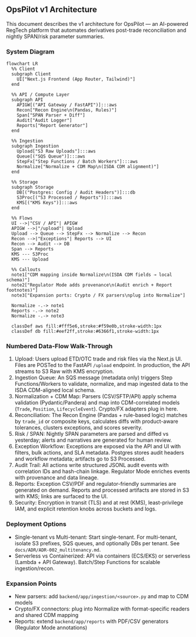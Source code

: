 ## OpsPilot v1 Architecture

This document describes the v1 architecture for OpsPilot — an AI-powered RegTech platform that automates derivatives post-trade reconciliation and nightly SPAN/risk parameter summaries.

### System Diagram

```mermaid
flowchart LR
  %% Client
  subgraph Client
    UI["Next.js Frontend (App Router, Tailwind)"]
  end

  %% API / Compute Layer
  subgraph API
    APIGW[("API Gateway / FastAPI")]:::aws
    Recon["Recon Engine\n(Pandas, Rules)"]
    Span["SPAN Parser + Diff"]
    Audit["Audit Logger"]
    Reports["Report Generator"]
  end

  %% Ingestion
  subgraph Ingestion
    Upload["S3 Raw Uploads"]:::aws
    Queue[("SQS Queue")]:::aws
    StepFx["Step Functions / Batch Workers"]:::aws
    Normalize["Normalize + CDM Map\n(ISDA CDM alignment)"]
  end

  %% Storage
  subgraph Storage
    DB[("Postgres: Config / Audit Headers")]:::db
    S3Proc[("S3 Processed / Reports")]:::aws
    KMS[("KMS Keys")]:::aws
  end

  %% Flows
  UI -->|"CSV / API"| APIGW
  APIGW -->|"/upload"| Upload
  Upload --> Queue --> StepFx --> Normalize --> Recon
  Recon -->|"Exceptions"| Reports --> UI
  Recon --> Audit --> DB
  Span --> Reports
  KMS --- S3Proc
  KMS --- Upload

  %% Callouts
  note1["CDM mapping inside Normalize\n(ISDA CDM fields → local schema)"]
  note2["Regulator Mode adds provenance\n(Audit enrich + Report footnotes)"]
  note3["Expansion ports: Crypto / FX parsers\nplug into Normalize"]

  Normalize -.-> note1
  Reports -.-> note2
  Normalize -.-> note3

  classDef aws fill:#fff5e6,stroke:#f59e0b,stroke-width:1px
  classDef db fill:#eef2ff,stroke:#6366f1,stroke-width:1px
```

### Numbered Data-Flow Walk‑Through
1. Upload: Users upload ETD/OTC trade and risk files via the Next.js UI. Files are POSTed to the FastAPI `/upload` endpoint. In production, the API streams to S3 Raw with KMS encryption.
2. Ingestion Queue: An SQS message (metadata only) triggers Step Functions/Workers to validate, normalize, and map ingested data to the ISDA CDM-aligned local schema.
3. Normalization + CDM Map: Parsers (CSV/SFTP/API) apply schema validation (Pydantic/Pandera) and map into CDM-correlated models (`Trade`, `Position`, `LifecycleEvent`). Crypto/FX adapters plug in here.
4. Reconciliation: The Recon Engine (Pandas + rule-based logic) matches by `trade_id` or composite keys, calculates diffs with product-aware tolerances, clusters exceptions, and scores severity.
5. Risk / SPAN: Nightly SPAN parameters are parsed and diffed vs yesterday; alerts and narratives are generated for human review.
6. Exception Workflow: Exceptions are exposed via the API and UI with filters, bulk actions, and SLA metadata. Postgres stores audit headers and workflow metadata; artifacts go to S3 Processed.
7. Audit Trail: All actions write structured JSONL audit events with correlation IDs and hash-chain linkage. Regulator Mode enriches events with provenance and data lineage.
8. Reports: Exception CSV/PDF and regulator-friendly summaries are generated on demand. Reports and processed artifacts are stored in S3 with KMS; links are surfaced to the UI.
9. Security: Encryption in transit (TLS) and at rest (KMS), least-privilege IAM, and explicit retention knobs across buckets and logs.

### Deployment Options
- Single-tenant vs Multi-tenant: Start single-tenant. For multi-tenant, isolate S3 prefixes, SQS queues, and optionally DBs per tenant. See `docs/ADR/ADR-002_multitenancy.md`.
- Serverless vs Containerized: API via containers (ECS/EKS) or serverless (Lambda + API Gateway). Batch/Step Functions for scalable ingestion/recon.

### Expansion Points
- New parsers: add `backend/app/ingestion/<source>.py` and map to CDM models
- Crypto/FX connectors: plug into Normalize with format-specific readers and shared CDM mapping
- Reports: extend `backend/app/reports` with PDF/CSV generators (Regulator Mode annotations)


